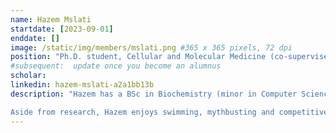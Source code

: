 ```yaml
---
name: Hazem Mslati
startdate: [2023-09-01]
enddate: []
image: /static/img/members/mslati.png #365 x 365 pixels, 72 dpi
position: "Ph.D. student, Cellular and Molecular Medicine (co-supervised with Jeff Leyton)"
#subsequent:  update once you become an alumnus
scholar:
linkedin: hazem-mslati-a2a1bb13b
description: "Hazem has a BSc in Biochemistry (minor in Computer Science) and a MSc in Bioinformatics. He is currently pursuing cutting-edge cancer research in the field of antibody drug conjugates (ADCs) under direct supervision of [Dr. Victor Jeffrey Leyton](https://www.uottawa.ca/faculty-medicine/dr-jeffrey-victor-leyton) and co-supervision from Dr. Francesco Gentile.

Aside from research, Hazem enjoys swimming, mythbusting and competitive duck herding."
---
```

